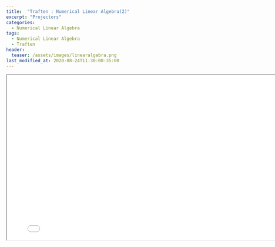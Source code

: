 ```yaml
---
title:  "Traften : Numerical Linear Algebra(2)"
excerpt: "Projectors"
categories:
  - Numerical Linear Algebra
tags:
  - Numerical Linear Algebra
  - Traften
header:
  teaser: /assets/images/linearalgebra.png
last_modified_at: 2020-08-24T11:30:00-35:00
---
```


<iframe src = "/ViewerJS/#../assets/pdf/Lecture 6. Projectors.pdf" width='800' height='450' allowfullscreen webkitallowfullscreen></iframe>